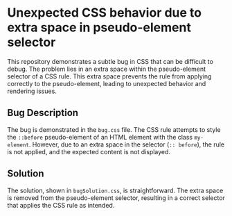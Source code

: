 # Unexpected CSS behavior due to extra space in pseudo-element selector

This repository demonstrates a subtle bug in CSS that can be difficult to debug. The problem lies in an extra space within the pseudo-element selector of a CSS rule. This extra space prevents the rule from applying correctly to the pseudo-element, leading to unexpected behavior and rendering issues.

## Bug Description

The bug is demonstrated in the `bug.css` file. The CSS rule attempts to style the `::before` pseudo-element of an HTML element with the class `my-element`. However, due to an extra space in the selector (`:: before`), the rule is not applied, and the expected content is not displayed.

## Solution

The solution, shown in `bugSolution.css`, is straightforward. The extra space is removed from the pseudo-element selector, resulting in a correct selector that applies the CSS rule as intended.